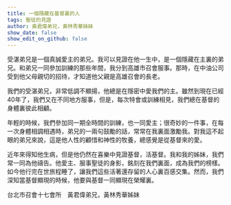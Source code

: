 ```yaml
---
title: 一個隱藏在基督裏的人
tags: 聖徒的見證
author: 黃君偉弟兄，黃林秀華姊妹
show_date: false
show_edit_on_github: false
---
```


受湛弟兄是一個真誠愛主的弟兄。我可以見證在他一生中，是一個隱藏在主裏的弟兄。和弟兄一同參加訓練的那些年間，我分到高雄市召會服事。那時，在中油公司受到他父母親切的招待，才知道他父親是高雄召會的長老。

我們的受湛弟兄，非常低調不顯揚，他總是在隱密中愛我們的主。雖然到現在已經40年了，我們又在不同地方服事，但是，每次特會或訓練相見，我們總在基督的身體裏彼此相顧。

年輕的時候，我們參加同一期全時間的訓練，也一同愛主；很奇妙的一件事，在每一次身體相調相遇時，弟兄的一兩句鼓勵的話，常常在我裏面激勵我。對我這不起眼的弟兄來說，這是他人性的顧惜和神性的牧養，總感覺是從基督來的愛。

近年來得知他生病，但是他仍然在喜樂中見證基督，活基督。我和我的姊妹，我們常一同為他禱告。他愛主、服事聖徒的身影，銘刻在我們裏面，成為我們的榜樣。如今他行完在世旅程睡了，讓我們這些活著還存留的人心裏百感交集。然而，我們深知當基督顯現的時候，他要與基督一同顯現在榮耀裏。

台北市召會十七會所　黃君偉弟兄，黃林秀華姊妹

